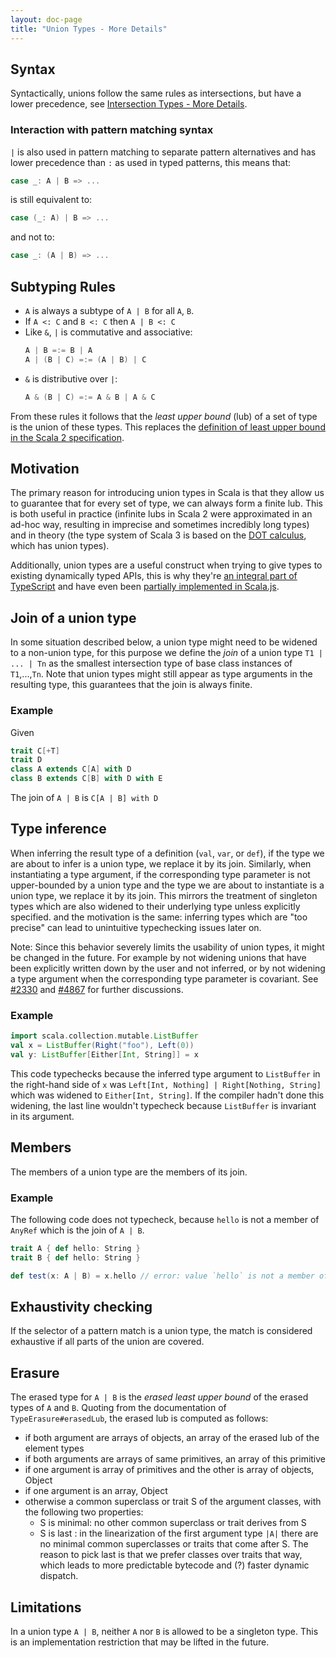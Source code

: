 ```yaml
---
layout: doc-page
title: "Union Types - More Details"
---
```


## Syntax

Syntactically, unions follow the same rules as intersections, but have a lower precedence, see
[Intersection Types - More Details](http://lampepfl.github.io/dotty/docs/reference/intersection-types-spec.html).

### Interaction with pattern matching syntax
`|` is also used in pattern matching to separate pattern alternatives and has
lower precedence than `:` as used in typed patterns, this means that:

``` scala
case _: A | B => ...
```
is still equivalent to:
``` scala
case (_: A) | B => ...
```
and not to:
``` scala
case _: (A | B) => ...
```

## Subtyping Rules

- `A` is always a subtype of `A | B` for all `A`, `B`.
- If `A <: C` and `B <: C` then `A | B <: C`
- Like `&`, `|` is commutative and associative:
  ```scala
  A | B =:= B | A
  A | (B | C) =:= (A | B) | C
  ```
- `&` is distributive over `|`:
  ```scala
  A & (B | C) =:= A & B | A & C
  ```

From these rules it follows that the _least upper bound_ (lub) of a set of type
is the union of these types. This replaces the
[definition of least upper bound in the Scala 2 specification](https://www.scala-lang.org/files/archive/spec/2.12/03-types.html#least-upper-bounds-and-greatest-lower-bounds).

## Motivation

The primary reason for introducing union types in Scala is that they allow us to
guarantee that for every set of type, we can always form a finite lub. This is
both useful in practice (infinite lubs in Scala 2 were approximated in an ad-hoc
way, resulting in imprecise and sometimes incredibly long types) and in theory
(the type system of Scala 3 is based on the
[DOT calculus](https://infoscience.epfl.ch/record/227176/files/soundness_oopsla16.pdf),
which has union types).

Additionally, union types are a useful construct when trying to give types to existing
dynamically typed APIs, this is why they're [an integral part of TypeScript](https://www.typescriptlang.org/docs/handbook/advanced-types.html#union-types)
and have even been [partially implemented in Scala.js](https://github.com/scala-js/scala-js/blob/master/library/src/main/scala/scala/scalajs/js/Union.scala).

## Join of a union type

In some situation described below, a union type might need to be widened to
a non-union type, for this purpose we define the _join_ of a union type `T1 |
... | Tn` as the smallest intersection type of base class instances of
`T1`,...,`Tn`. Note that union types might still appear as type arguments in the
resulting type, this guarantees that the join is always finite.

### Example

Given

```scala
trait C[+T]
trait D
class A extends C[A] with D
class B extends C[B] with D with E
```

The join of `A | B` is `C[A | B] with D`

## Type inference

When inferring the result type of a definition (`val`, `var`, or `def`), if the
type we are about to infer is a union type, we replace it by its join.
Similarly, when instantiating a type argument, if the corresponding type
parameter is not upper-bounded by a union type and the type we are about to
instantiate is a union type, we replace it by its join. This mirrors the
treatment of singleton types which are also widened to their underlying type
unless explicitly specified. and the motivation is the same: inferring types
which are "too precise" can lead to unintuitive typechecking issues later on.

Note: Since this behavior severely limits the usability of union types, it might
be changed in the future. For example by not widening unions that have been
explicitly written down by the user and not inferred, or by not widening a type
argument when the corresponding type parameter is covariant. See
[#2330](https://github.com/lampepfl/dotty/pull/2330) and
[#4867](https://github.com/lampepfl/dotty/issues/4867) for further discussions.

### Example

```scala
import scala.collection.mutable.ListBuffer
val x = ListBuffer(Right("foo"), Left(0))
val y: ListBuffer[Either[Int, String]] = x
```

This code typechecks because the inferred type argument to `ListBuffer` in the
right-hand side of `x` was `Left[Int, Nothing] | Right[Nothing, String]` which
was widened to `Either[Int, String]`. If the compiler hadn't done this widening,
the last line wouldn't typecheck because `ListBuffer` is invariant in its
argument.


## Members

The members of a union type are the members of its join.

### Example

The following code does not typecheck, because `hello` is not a member of
`AnyRef` which is the join of `A | B`.

```scala
trait A { def hello: String }
trait B { def hello: String }

def test(x: A | B) = x.hello // error: value `hello` is not a member of A | B
```

## Exhaustivity checking

If the selector of a pattern match is a union type, the match is considered
exhaustive if all parts of the union are covered.

## Erasure

The erased type for `A | B` is the _erased least upper bound_ of the erased
types of `A` and `B`. Quoting from the documentation of `TypeErasure#erasedLub`,
the erased lub is computed as follows:
- if both argument are arrays of objects, an array of the erased lub of the element types
- if both arguments are arrays of same primitives, an array of this primitive
- if one argument is array of primitives and the other is array of objects, Object
- if one argument is an array, Object
- otherwise a common superclass or trait S of the argument classes, with the
  following two properties:
  * S is minimal: no other common superclass or trait derives from S
  * S is last   : in the linearization of the first argument type `|A|`
                  there are no minimal common superclasses or traits that
                  come after S.
  The reason to pick last is that we prefer classes over traits that way,
  which leads to more predictable bytecode and (?) faster dynamic dispatch.

## Limitations

In a union type `A | B`, neither `A` nor `B` is allowed to be a singleton type.
This is an implementation restriction that may be lifted in the future.
